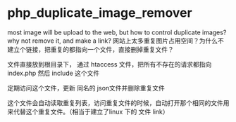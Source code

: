 # php_duplicate_image_remover
most image will be upload to the web, but how to control duplicate images? why not remove it, and make a link?    网站上太多重复图片占用空间？为什么不建立个链接，把重复的都指向一个文件，直接删掉重复文件？

文件直接放到根目录下， 通过 htaccess 文件，把所有不存在的请求都指向 index.php 然后 include 这个文件

定期访问这个文件，更新 同名的 json文件并删除重复文件

这个文件会自动读取重复列表，访问重复文件的时候，自动打开那个相同的文件用来代替这个重复文件。（相当于建立了linux 下的 文件 link）
